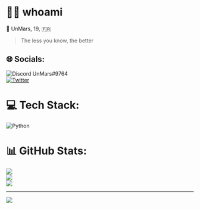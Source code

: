 # 👨‍💻 whoami
🔭 UnMars, 19, 🇫🇷 <br>
> The less you know, the better

## 🌐 Socials:
![Discord](https://img.shields.io/badge/Discord-%237289DA.svg?logo=discord&logoColor=white)   UnMars#9764 <br>  [![Twitter](https://img.shields.io/badge/Twitter-%231DA1F2.svg?logo=Twitter&logoColor=white)](https://twitter.com/UnMars_) 

# 💻 Tech Stack:
![Python](https://img.shields.io/badge/python-3670A0?style=for-the-badge&logo=python&logoColor=ffdd54)
# 📊 GitHub Stats:
![](https://github-readme-stats.vercel.app/api?username=UnMars&theme=gotham&hide_border=false&include_all_commits=true&count_private=true)<br/>
![](https://github-readme-streak-stats.herokuapp.com/?user=UnMars&theme=gotham&hide_border=false)<br/>
![](https://github-readme-stats.vercel.app/api/top-langs/?username=UnMars&theme=gotham&hide_border=false&include_all_commits=true&count_private=true&layout=compact)

---
[![](https://visitcount.itsvg.in/api?id=UnMars&icon=0&color=0)](https://visitcount.itsvg.in)
